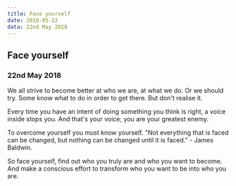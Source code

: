 ```yaml
---
title: Face yourself
date: 2018-05-22
data: 22nd May 2018
---
```


## Face yourself

### 22nd May 2018

We all strive to become better at who we are, at what we do. Or we should try.
Some know what to do in order to get there. But don't realise it.

Every time you have an intent of doing something you think is right, a voice inside stops you. And that's your voice; you are your greatest enemy.

To overcome yourself you must know yourself.
"Not everything that is faced can be changed, but nothing can be changed until it is faced." - James Baldwin.

So face yourself, find out who you truly are and who you want to become.
And make a conscious effort to transform who you want to be into who you are.